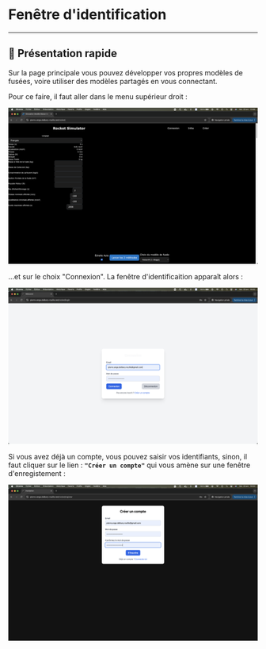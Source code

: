 
# Fenêtre d'identification

---

## 🚀 Présentation rapide

Sur la page principale vous pouvez développer vos propres modèles de fusées, voire utiliser des modèles partagés en vous connectant.

Pour ce faire, il faut aller dans le menu supérieur droit :


![Fenêtre principale](../_static/user/ecran-d-accueil.png)

...et sur le choix "Connexion". La fenêtre d'identificaition apparaît alors :

![Fenêtre principale](../_static/user/login.png)

Si vous avez déjà un compte, vous pouvez saisir vos identifiants, sinon, il faut cliquer sur le lien : **`"Créer un compte"`** qui vous amène sur une fenêtre d'enregistement : 

![Fenêtre principale](../_static/user/enregistrement.png) 